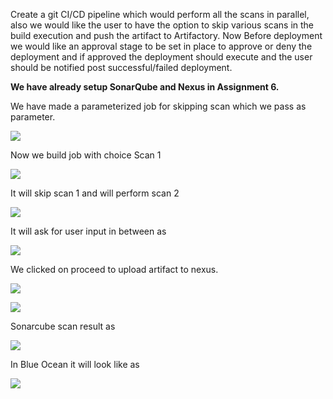 ﻿Create a git CI/CD pipeline which would perform all the scans in parallel, also we would like the user to have the option to skip various scans in the build execution and push the artifact to Artifactory. Now Before deployment we would like an approval stage to be set in place to approve or deny the deployment and if approved the deployment should execute and the user should be notified post successful/failed deployment.

**We have already setup SonarQube and Nexus in Assignment 6.**

We have made a parameterized job for skipping scan which we pass as parameter.

![](Aspose.Words.081b850a-9cc0-4b78-98b3-73ecb48cc266.001.png)  

Now we build job with choice Scan 1

![](Aspose.Words.081b850a-9cc0-4b78-98b3-73ecb48cc266.002.png)

It will skip scan 1 and will perform scan 2

![](Aspose.Words.081b850a-9cc0-4b78-98b3-73ecb48cc266.003.png)

It will ask for user input in between as

![](Aspose.Words.081b850a-9cc0-4b78-98b3-73ecb48cc266.004.png) 

We clicked on proceed to upload artifact to nexus.

![](Aspose.Words.081b850a-9cc0-4b78-98b3-73ecb48cc266.005.png) 

![](Aspose.Words.081b850a-9cc0-4b78-98b3-73ecb48cc266.006.png) 

Sonarcube scan result as

![](Aspose.Words.081b850a-9cc0-4b78-98b3-73ecb48cc266.007.png) 

In Blue Ocean it will look like as

![](Aspose.Words.081b850a-9cc0-4b78-98b3-73ecb48cc266.008.png)
